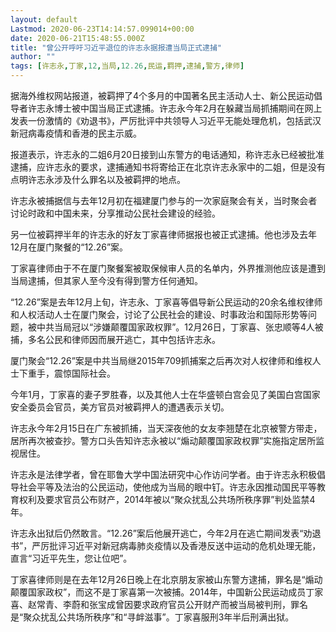 ```yaml
---
layout: default
Lastmod: 2020-06-23T14:14:57.099014+00:00
date: 2020-06-21T15:48:55.000Z
title: "曾公开呼吁习近平退位的许志永据报遭当局正式逮捕"
author: ""
tags: [许志永,丁家,12,当局,12.26,民运,羁押,逮捕,警方,律师]
---
```


据海外维权网站报道，被羁押了4个多月的中国著名民主活动人士、新公民运动倡导者许志永博士被中国当局正式逮捕。许志永今年2月在躲藏当局抓捕期间在网上发表一份激情的《劝退书》，严厉批评中共领导人习近平无能处理危机，包括武汉新冠病毒疫情和香港的民主示威。

报道表示，许志永的二姐6月20日接到山东警方的电话通知，称许志永已经被批准逮捕，应许志永的要求，逮捕通知书将寄给正在北京许志永家中的二姐，但是没有点明许志永涉及什么罪名以及被羁押的地点。

许志永被捕据信与去年12月初在福建厦门参与的一次家庭聚会有关，当时聚会者讨论时政和中国未来，分享推动公民社会建设的经验。

另一位被羁押半年的许志永的好友丁家喜律师据报也被正式逮捕。他也涉及去年12月在厦门聚餐的“12.26”案。

丁家喜律师由于不在厦门聚餐案被取保候审人员的名单内，外界推测他应该是遭到当局逮捕，但其家人至今没有得到警方任何通知。

“12.26”案是去年12月上旬，许志永、丁家喜等倡导新公民运动的20余名维权律师和人权活动人士在厦门聚会，讨论了公民社会的建设、时事政治和国际形势等问题，被中共当局冠以“涉嫌颠覆国家政权罪”。12月26日，丁家喜、张忠顺等4人被捕，多名公民和律师因而展开逃亡，其中包括许志永。

厦门聚会“12.26”案是中共当局继2015年709抓捕案之后再次对人权律师和维权人士下重手，震惊国际社会。

今年1月，丁家喜的妻子罗胜春，以及其他人士在华盛顿白宫会见了美国白宫国家安全委员会官员，美方官员对被羁押人的遭遇表示关切。

许志永今年2月15日在广东被抓捕，当天深夜他的女友李翘楚在北京被警方带走，居所再次被查抄。警方口头告知许志永被以“煽动颠覆国家政权罪”实施指定居所监视居住。

许志永是法律学者，曾在耶鲁大学中国法研究中心作访问学者。由于许志永积极倡导社会平等及法治的公民运动，使他成为当局的眼中钉。许志永因推动国民平等教育权利及要求官员公布财产，2014年被以“聚众扰乱公共场所秩序罪”判处监禁4年。

许志永出狱后仍然敢言。“12.26”案后他展开逃亡，今年2月在逃亡期间发表“劝退书”，严厉批评习近平对新冠病毒肺炎疫情以及香港反送中运动的危机处理无能，直言“习近平先生，您让位吧”。

丁家喜律师则是在去年12月26日晚上在北京朋友家被山东警方逮捕，罪名是“煽动颠覆国家政权”，而这不是丁家喜第一次被捕。2014年，中国新公民运动成员丁家喜、赵常青、李蔚和张宝成曾因要求政府官员公开财产而被当局被判刑，罪名是“聚众扰乱公共场所秩序”和“寻衅滋事”。丁家喜服刑3年半后刑满出狱。

